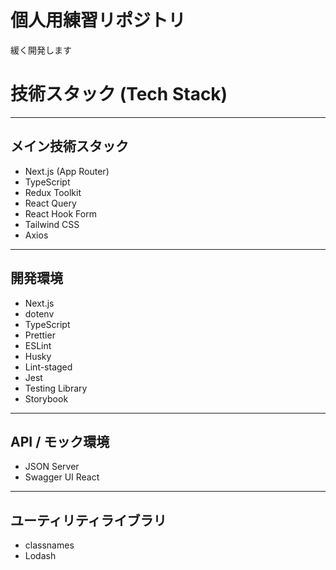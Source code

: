 # 個人用練習リポジトリ
緩く開発します

# 技術スタック (Tech Stack)

---

## **メイン技術スタック**
- Next.js (App Router)
- TypeScript
- Redux Toolkit
- React Query
- React Hook Form
- Tailwind CSS
- Axios

---

## **開発環境**
- Next.js
- dotenv
- TypeScript
- Prettier
- ESLint
- Husky
- Lint-staged
- Jest
- Testing Library
- Storybook

---

## **API / モック環境**
- JSON Server
- Swagger UI React

---

## **ユーティリティライブラリ**
- classnames
- Lodash
